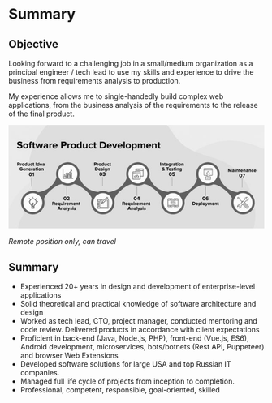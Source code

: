 # Summary

## Objective

Looking forward to a challenging job in a small/medium organization as a principal engineer / tech lead to use my skills and experience to drive the business from requirements analysis to production.

My experience allows me to single-handedly build complex web applications, from the business analysis of the requirements to the release of the final product.

![](/images/sdc.jpg)

_Remote position only, can travel_


## Summary

- Experienced 20+ years in design and development of enterprise-level applications
- Solid theoretical and practical knowledge of software architecture and design
- Worked as tech lead, CTO, project manager, conducted mentoring and code review. Delivered products in accordance with client expectations
- Proficient in back-end (Java, Node.js, PHP), front-end (Vue.js, ES6), Android development, microservices, bots/botnets (Rest API, Puppeteer) and browser Web Extensions 
- Developed software solutions for large USA and top Russian IT companies.
- Managed full life cycle of projects from inception to completion.
- Professional, competent, responsible, goal-oriented, skilled
